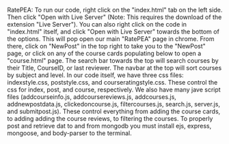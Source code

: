 RatePEA:
To run our code, right click on the "index.html" tab on the left side. Then click "Open with Live Server" (Note: This requires the download of the extension "Live Server"). You can also right click on the code in "index.html" itself, and click "Open with Live Server" towards the bottom of the options. 
This will pop open our main "RatePEA" page in chrome.
From there, click on "NewPost" in the top right to take you to the "NewPost" page, or click on any of the course cards populating below to open a "course.html" page.
The search bar towards the top will search courses by their Title, CourseID, or last reviewer. The navbar at the top will sort courses by subject and level.
In our code itself, we have three css files: indexstyle.css, poststyle.css, and courseratingstyle.css. These control the css for index, post, and course, respectively. 
We also have many jave script files (addcourseinfo.js, addcoursereviews.js, addcourses.js, addnewpostdata.js, clickedoncourse.js, filtercourses.js, search.js, server.js, and submitpost.js). These control everything from adding the course cards, to adding adding the course reviews, to filtering the courses. To properly post and retrieve dat to and from mongodb you must install ejs, express, mongoose, and body-parser to the terminal.
